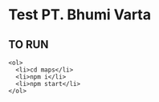 # Test PT. Bhumi Varta



## TO RUN


```
<ol>
  <li>cd maps</li>
  <li>npm i</li>
  <li>npm start</li>
</ol>
```
